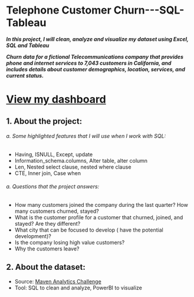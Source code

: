 # Telephone Customer Churn---SQL-Tableau
***In this project, I will clean, analyze and visualize my dataset using Excel, SQL and Tableau***

***Churn data for a fictional Telecommunications company that provides phone and internet services to 7,043 customers in California, and includes details about customer demographics, location, services, and current status.***


# [View my dashboard](https://public.tableau.com/app/profile/alissa.dao/viz/customerdashboard_16735595593520/Dashboard1)

## 1. About the project: 
###### a. Some highlighted features that I will use when I work with SQL: 
- Having, ISNULL, Except, update 
- Information_schema.columns, Alter table, alter column
- Len, Nested select clause, nested where clause
- CTE, Inner join, Case when

###### a. Questions that the project answers: 
- How many customers joined the company during the last quarter? How many customers churned, stayed?
- What is the customer profile for a customer that churned, joined, and stayed? Are they different?
- What city that can be focused to develop ( have the potential development)?
- Is the company losing high value customers?
- Why the customers leave? 


## 2. About the dataset: 
- Source: [Maven Analytics Challenge](https://www.mavenanalytics.io/data-playground)
- Tool: SQL to clean and analyze, PowerBI to visualize

